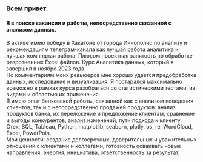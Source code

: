 ### Всем привет.
#### Я в поиске вакансии и работы, непосредственно связанной с анализом данных. 
В активе имею победу в Хакатоне от города Иннополис по анализу и рекрмендациям телеграм-канала как лучшая работа аналитика и лучшая компндная работа.
Плюсом проектная занятость по обработке разрозненных Excel файлов.
Курс Аналитика данных, который я завершил в ноябре 2023 года.  
По комментариям моих ревьюеров мне хорошо удается предобработка данных, исследование и визуализация. Я постарался максимально возможно в рамках курса разобраться со статистическими тестами, из видами и областью их применения.   
Я имею опыт банковской работы, связанной как с анализом поведения клиентов, так и с непосредственно продажей продуктов: анализ продуктов банка, их переложение и предложение клиентам, сравнение и выгоды конкурентов, анализ изменений, пути подхода к клиенту.  
Стек: SQL, Tableau, Python, matplotlib, seaborn, plotly, os, re, WordCloud, Excel, PowerPoin.  
Мои ценности: создание долгосрочных, доверительных и уважительных отношений с клиентами и коллегами, готовность осваивать новые направления, энергия, инициатива, ответственность за результат.


